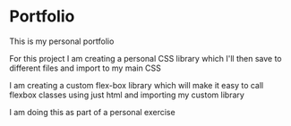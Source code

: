 # Portfolio

This is my personal portfolio

For this project I am creating a personal CSS library which I'll then save to different files and import to my main CSS

I am creating a custom flex-box library which will make it easy to call flexbox classes using just html and importing my custom library

I am doing this as part of a personal exercise
